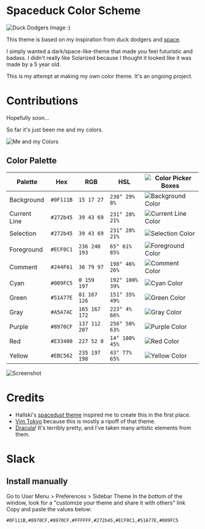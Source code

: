 # Spaceduck Color Scheme
![Duck Dodgers Image :) ](https://github.com/pineapplegiant/spaceduck-theme/blob/deep-space-mode/duckdodgers.jpg "Duck Dodgers image")

This theme is based on my inspiration from duck dodgers and [space](http://www.reactiongifs.com/r/2011/09/mind_blown.gif).

I simply wanted a dark/space-like-theme that made you feel futuristic and badass. 
I didn't really like Solarized because I thought it looked like it was made by a 5 year old.

This is my attempt at making my own color theme. It's an ongoing project.

# Contributions

Hopefully soon...

So far it's just been me and my colors.

![Me and my Colors](https://github.com/pineapplegiant/spaceduck-theme/blob/deep-space-mode/img/colors.gif)




## Color Palette

Palette      | Hex       | RGB           | HSL             | ![Color Picker Boxes](https://github.com/pineapplegiant/spaceduck-theme/blob/deep-space-mode/img/eyedropper.png)
---          | ---       | ---           | ---             | ---
Background   | `#0F111B` | `15 17 27`    | `230° 29% 8%`   | ![Background Color](https://github.com/pineapplegiant/spaceduck-theme/blob/deep-space-mode/img/background.png)
Current Line | `#272b45` | `39 43 69`    | `231° 28% 21%`  | ![Current Line Color](https://github.com/pineapplegiant/spaceduck-theme/blob/deep-space-mode/img/current-line.png)
Selection    | `#272b45` | `39 43 69`    | `231° 28% 21%`  | ![Selection Color](https://github.com/pineapplegiant/spaceduck-theme/blob/deep-space-mode/img/selection.png)
Foreground   | `#ECF0C1` | `236 240 193` | `65° 61% 85%`   | ![Foreground Color](https://github.com/pineapplegiant/spaceduck-theme/blob/deep-space-mode/img/foreground.png)
Comment      | `#244F61` | `36 79 97`    | `198° 46% 26%`  | ![Comment Color](https://github.com/pineapplegiant/spaceduck-theme/blob/deep-space-mode/img/comment.png)
Cyan         | `#009FC5` | `0 159 197`   | `192° 100% 39%` | ![Cyan Color](https://github.com/pineapplegiant/spaceduck-theme/blob/deep-space-mode/img/cyan.png)
Green        | `#51A77E` | `81 167 126`  | `151° 35% 49%`  | ![Green Color](https://github.com/pineapplegiant/spaceduck-theme/blob/deep-space-mode/img/green.png)
Gray         | `#A5A7AC` | `165 167 172` | `223° 4% 66%`   | ![Gray Color](https://github.com/pineapplegiant/spaceduck-theme/blob/deep-space-mode/img/gray.png)
Purple       | `#8970CF` | `137 112 207` | `256° 50% 63%`  | ![Purple Color](https://github.com/pineapplegiant/spaceduck-theme/blob/deep-space-mode/img/purple.png)
Red          | `#E33400` | `227 52 0`    | `14° 100% 45%`  | ![Red Color](https://github.com/pineapplegiant/spaceduck-theme/blob/deep-space-mode/img/red.png)
Yellow       | `#EBC562` | `235 197 198` | `43° 77% 65%`   | ![Yellow Color](https://github.com/pineapplegiant/spaceduck-theme/blob/deep-space-mode/img/yellow.png)


![Screenshot](https://github.com/pineapplegiant/spaceduck-theme/blob/deep-space-mode/img/screenshot.png)

# Credits

* Hallski's [spacedust theme](https://github.com/hallski/spacedust-theme) inspired me to create this in the first place. 
* [Vim Tokyo](https://github.com/koirand/tokyo-metro.vim) because this is mostly a ripoff of that theme.
* [Dracula](https://draculatheme.com/)! It's terribly pretty, and I've taken many artistic elements from them.  




# Slack

## Install manually

Go to User Menu > Preferences > Sidebar Theme
In the bottom of the window, look for a "customize your theme and share it with others" link
Copy and paste the values below:

```#0F111B,#8970CF,#8970CF,#FFFFFF,#272b45,#ECF0C1,#51A77E,#009FC5```


